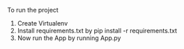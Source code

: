 To run the project 
1) Create Virtualenv 
2) Install requirements.txt by pip install -r requirements.txt
3) Now run the App by running App.py

